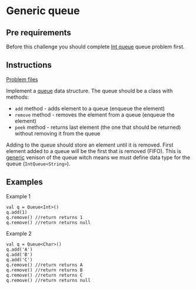 # Generic queue

## Pre requirements

Before this challenge you should complete [Int queue](/app/src/test/java/com/igorwojda/datastructure/queue/int/IntQueue.md) queue
problem first.

## Instructions

[Problem files](.)

Implement a [queue](https://en.wikipedia.org/wiki/Queue_(abstract_data_type)) data structure. The queue should be a class with methods:
* `add` method - adds element to a queue (enqueue the element)
* `remove` method - removes the element from a queue (enqueue the element)
* `peek` method - returns last element (the one that should be returned) without removing it from the queue

Adding to the queue should store an element until it is removed. First element added to a queue will be the first that is removed (FIFO).
This is [generic](https://kotlinlang.org/docs/reference/generics.html) venison of the queue witch means we must define data type for the
queue (`IntQueue<String>`).

## Examples

Example 1

```
val q = Queue<Int>()
q.add(1)
q.remove() //return returns 1
q.remove() //return returns null
```

Example 2

```
val q = Queue<Char>()
q.add('A')
q.add('B')
q.add('C')
q.remove() //return returns A
q.remove() //return returns B
q.remove() //return returns C
q.remove() //return returns null
```

